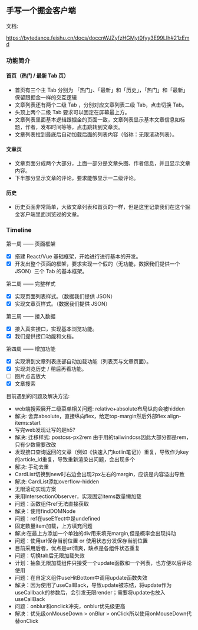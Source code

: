 ## 手写一个掘金客户端

文档:

https://bytedance.feishu.cn/docs/doccnWJZyfzHGMyt0fyy3E99LIh#21zEmd

### 功能简介

#### 首页（热门 / 最新 Tab 页）
- 首页有三个主 Tab 分别为 「热门」、「最新」和「历史」，「热门」和「最新」保留跟掘金一样的交互逻辑
- 文章列表还有两个二级 Tab ，分别对应文章列表二级 Tab，点击切换 Tab。
- 头顶上两个二级 Tab 要求可以固定在屏幕最上方。
- 文章列表里面基本逻辑跟掘金的页面一致，文章列表显示基本文章信息如标题，作者，发布时间等等，点击跳转到文章页。
- 文章列表拉到最底后自动加载后面的列表内容（俗称：无限滚动列表）。

#### 文章页
- 文章页面分成两个大部分，上面一部分是文章头图、作者信息，并且显示文章内容。
- 下半部分显示文章的评论，要求能够显示一二级评论。

#### 历史
- 历史页面非常简单，大致文章列表和首页的一样，但是这里记录我们在这个掘金客户端里面浏览过的文章。

### Timeline

第一周 —— 页面框架
- [x] 搭建 React/Vue 基础框架，开始进行进行基本的开发。
- [x] 开发出整个页面的框架，要求实现一个假的（无功能，数据我们提供一个 JSON）三个 Tab 的基本框架。

第二周 —— 完整样式
- [x] 实现页面列表样式。（数据我们提供 JSON）
- [x] 实现文章页样式。（数据我们提供 JSON）

第三周 —— 接入数据
- [x] 接入真实接口，实现基本浏览功能。
- [x] 我们提供接口功能和文档。

第四周 —— 增加功能
- [x] 实现滑到文章列表底部自动加载功能（列表页与文章页面）。
- [x] 实现浏览历史 / 稍后再看功能。
- [ ] 图片点击放大
- [x] 文章搜索

目前遇到的问题及解决方法:

- web端搜索展开二级菜单相关问题: relative+absolute布局纵向会被hidden
- 解决: 舍弃absolute，直接纵向flex，给定top-margin然后外部flex align-items:start
- 写完web发现让写的是h5? 
- 解决: 迁移样式: postcss-px2rem 由于用的tailwindcss因此大部分都是rem，只有少数需要改改
- 发现接口查询返回的文章（例如《快速入门kotlin笔记》）重复，导致作为key的article_id重复，导致重新渲染出问题，会出现多个
- 解决: 手动去重
- CardList切换到new时右边会出现2px左右的margin，应该是内容溢出导致
- 解决: CardList添加overflow-hidden
- 无限滚动实现方案
- 采用IntersectionObserver，实现固定items数量懒加载
- 问题：函数组件ref无法直接获取
- 解决：使用findDOMNode
- 问题：ref在useEffect中是undefined
- 固定数量item加载，上方填充问题
- 解决:在最上方添加一个单独的div用来填充margin,但是概率会出现抖动
- 问题：使用url保存当前位置 or 使用状态分发保存当前位置
- 目前采用后者，优点是url清爽，缺点是各组件状态重复
- 问题：切换tab后无限加载失效
- 计划：抽象无限加载组件只接受一个update函数和一个列表，也方便以后评论使用
- 问题：在自定义组件useHitBottom中调用update函数失效
- 解决：因为使用了useCallBack，导致update被冻结，将update作为useCallback的参数后，会引发无限render；需要将update也放入useCallBack
- 问题：onblur和onclick冲突，onblur优先级更高
- 解决：优先级onMouseDown > onBlur > onClick所以使用onMouseDown代替onClick